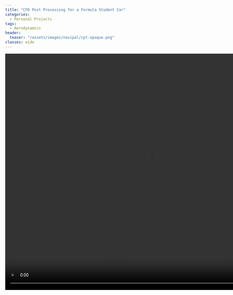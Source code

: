 ```yaml
---
title: "CFD Post Processing for a Formula Student Car"
categories:
  - Personal Projects
tags:
  - Aerodynamics
header:
  teaser: "/assets/images/navipal/cpt-opaque.png"
classes: wide
---
```


<video width="920" height="760" controls="controls">
  <source src="/assets/videos/cpt-opaque.mp4" type="video/mp4">
</video>
